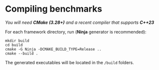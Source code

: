 # Compiling benchmarks

_You will need **CMake (3.28+)** and a recent compiler that supports **C++23**_

For each framework directory, run (**Ninja** generator is recommended):

    mkdir build
    cd build
    cmake -G Ninja -DCMAKE_BUILD_TYPE=Release ..
    cmake --build .

The generated executables will be located in the `/build` folders.
